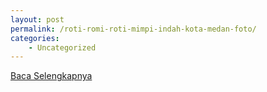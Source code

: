 ```yaml
---
layout: post
permalink: /roti-romi-roti-mimpi-indah-kota-medan-foto/
categories:
    - Uncategorized
---
```


[Baca Selengkapnya](/01)